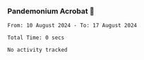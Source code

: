 ### Pandemonium Acrobat 🤸

<!--START_SECTION:waka-->

```all_time
From: 10 August 2024 - To: 17 August 2024

Total Time: 0 secs

No activity tracked
```

<!--END_SECTION:waka-->
